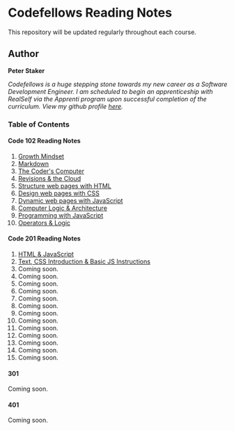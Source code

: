 # **Codefellows Reading Notes**
This repository will be updated regularly throughout each course.

## Author
**Peter Staker**

*Codefellows is a huge stepping stone towards my new career as a Software Development Engineer. I am scheduled to begin an apprenticeship with RealSelf via the Apprenti program upon successful completion of the curriculum. View my github profile [here](https://github.com/peterjast).*

### Table of Contents

#### Code 102 Reading Notes
1. [Growth Mindset](growthmindset.md)
1. [Markdown](class01.md)
1. [The Coder's Computer](class02.md)
1. [Revisions & the Cloud](class03.md)
1. [Structure web pages with HTML](class04.md)
1. [Design web pages with CSS](class05.md)
1. [Dynamic web pages with JavaScript](class06a.md)
1. [Computer Logic & Architecture](class06b.md)
1. [Programming with JavaScript](class07.md)
1. [Operators & Logic](class08.md)
 
#### Code 201 Reading Notes

1. [HTML & JavaScript](class-01.md)
1. [Text, CSS Introduction & Basic JS Instructions](class-02.md)
1. Coming soon.
1. Coming soon.
1. Coming soon.
1. Coming soon.
1. Coming soon.
1. Coming soon.
1. Coming soon.
1. Coming soon.
1. Coming soon.
1. Coming soon.
1. Coming soon.
1. Coming soon.
1. Coming soon.

#### 301

Coming soon.

#### 401

Coming soon.
